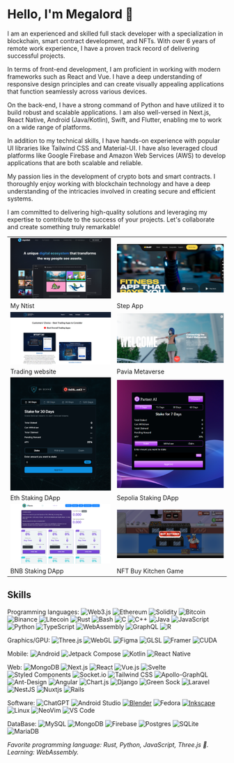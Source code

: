 # Hello, I'm Megalord :wave:
I am an experienced and skilled full stack developer with a specialization in blockchain, smart contract development, and NFTs. With over 6 years of remote work experience, I have a proven track record of delivering successful projects.

In terms of front-end development, I am proficient in working with modern frameworks such as React and Vue. I have a deep understanding of responsive design principles and can create visually appealing applications that function seamlessly across various devices.

On the back-end, I have a strong command of Python and have utilized it to build robust and scalable applications. I am also well-versed in Next.js, React Native, Android (Java/Kotlin), Swift, and Flutter, enabling me to work on a wide range of platforms.

In addition to my technical skills, I have hands-on experience with popular UI libraries like Tailwind CSS and Material-UI. I have also leveraged cloud platforms like Google Firebase and Amazon Web Services (AWS) to develop applications that are both scalable and reliable.

My passion lies in the development of crypto bots and smart contracts. I thoroughly enjoy working with blockchain technology and have a deep understanding of the intricacies involved in creating secure and efficient systems.

I am committed to delivering high-quality solutions and leveraging my expertise to contribute to the success of your projects. Let's collaborate and create something truly remarkable!
<table>
  <tbody>
    <tr>
      <td>
        <a target="_blank" href="https://www.myntist.com/">
          <img alt="My Ntist" src="./img/projects/myntist.png" />
        </a>
      </td>
      <td>
        <a target="_blank" href="https://step.app/">
          <img alt="Step App" src="./img/projects/step.png" />
        </a>
      </td>
    </tr>
    <tr>
      <td>My Ntist</td>
      <td>Step App</td>
    </tr>
    <tr>
      <td>
        <a target="_blank" href="https://www.bti.live/trading/">
          <img alt="Trading website" src="./img/projects/trading.png" />
        </a>
      </td>
      <td>
        <a target="_blank" href="https://www.pavia.io/">
          <img alt="Pavia Metaverse" src="./img/projects/metaverse.png" />
        </a>
      </td>
    </tr>
    <tr>
      <td>Trading website</td>
      <td>Pavia Metaverse</td>
    </tr>
    <tr>
      <td>
        <a target="_blank" href="https://stake.0xscans.com/">
          <img alt="Eth Staking DApp" src="./img/projects/staking1.png" />
        </a>
      </td>
      <td>
        <a target="_blank" href="https://staking.partnerai.tech/">
          <img alt="Sepolia Staking DApp" src="./img/projects/staking2.png" />
        </a>
      </td>
    </tr>
    <tr>
      <td>Eth Staking DApp</td>
      <td>Sepolia Staking DApp</td>
    </tr>
    <tr>
      <td>
        <a target="_blank" href="https://main--condescending-galileo-22a5af.netlify.app/">
          <img alt="BNB Staking DApp" src="./img/projects/bnb-staking.png" />
        </a>
      </td>
      <td>
        <a target="_blank" href="https://game-nft-kitchen.vercel.app/">
          <img alt="NFT Buy Kitchen Game" src="./img/projects/nft-game.png" />
        </a>
      </td>
    </tr>
    <tr>
      <td>BNB Staking DApp</td>
      <td>NFT Buy Kitchen Game</td>
    </tr>
  </tbody>
</table>

## Skills

Programming languages:
![Web3.js](https://img.shields.io/badge/web3.js-F16822?style=for-the-badge&logo=web3.js&logoColor=white)
![Ethereum](https://img.shields.io/badge/Ethereum-3C3C3D?style=for-the-badge&logo=Ethereum&logoColor=white)
![Solidity](https://img.shields.io/badge/Solidity-%23363636.svg?style=for-the-badge&logo=solidity&logoColor=white)
![Bitcoin](https://img.shields.io/badge/Bitcoin-000?style=for-the-badge&logo=bitcoin&logoColor=white)
![Binance](https://img.shields.io/badge/Binance-FCD535?style=for-the-badge&logo=binance&logoColor=white)
![Litecoin](https://img.shields.io/badge/Litecoin-A6A9AA?style=for-the-badge&logo=Litecoin&logoColor=white)
![Rust](https://img.shields.io/badge/Rust-000000?logo=rust&logoColor=white&style=for-the-badge)
![Bash](https://img.shields.io/badge/Bash-4EAA25?logo=gnubash&logoColor=white&style=for-the-badge)
![C](https://img.shields.io/badge/C-A8B9CC?logo=c&logoColor=white&style=for-the-badge)
![C++](https://img.shields.io/badge/C++-00599C?logo=cplusplus&logoColor=white&style=for-the-badge)
![Java](https://img.shields.io/badge/Java-F8981D?logo=java&logoColor=white&style=for-the-badge)
![JavaScript](https://img.shields.io/badge/JavaScript-F7DF1E?logo=javascript&logoColor=black&style=for-the-badge)
![Python](https://img.shields.io/badge/Python-3776AB?logo=python&logoColor=white&style=for-the-badge)
![TypeScript](https://img.shields.io/badge/TypeScript-3178C6?logo=typescript&logoColor=white&style=for-the-badge)
![WebAssembly](https://img.shields.io/badge/WebAssembly-654FF0?logo=webassembly&logoColor=white&style=for-the-badge)
![GraphQL](https://img.shields.io/badge/-GraphQL-E10098?style=for-the-badge&logo=graphql&logoColor=white)
![R](https://img.shields.io/badge/r-%23276DC3.svg?style=for-the-badge&logo=r&logoColor=white)

Graphics/GPU:
![Three.js](https://img.shields.io/badge/Three.js-000000?logo=Three.js&logoColor=white&style=for-the-badge)
![WebGL](https://img.shields.io/badge/WebGL-990000?logo=webgl&logoColor=white&style=for-the-badge)
![Figma](https://img.shields.io/badge/figma-%23F24E1E.svg?style=for-the-badge&logo=figma&logoColor=white)
![GLSL](https://img.shields.io/badge/GLSL-5586A4?logo=opengl&logoColor=white&style=for-the-badge)
![Framer](https://img.shields.io/badge/Framer-black?style=for-the-badge&logo=framer&logoColor=blue)
![CUDA](https://img.shields.io/badge/CUDA-76B900?logo=nvidia&logoColor=white&style=for-the-badge)

Mobile:
![Android](https://img.shields.io/badge/Android-3DDC84?logo=android&logoColor=white&style=for-the-badge)
![Jetpack Compose](https://img.shields.io/badge/Jetpack%20Compose-4285F4?logo=jetpackcompose&logoColor=white&style=for-the-badge)
![Kotlin](https://img.shields.io/badge/Kotlin-7F52FF?logo=kotlin&logoColor=white&style=for-the-badge)
![React Native](https://img.shields.io/badge/react_native-%2320232a.svg?style=for-the-badge&logo=react&logoColor=%2361DAFB)

Web:
![MongoDB](https://img.shields.io/badge/MongoDB-47A248?logo=mongodb&logoColor=white&style=for-the-badge)
![Next.js](https://img.shields.io/badge/Next.js-000000?logo=next.js&logoColor=white&style=for-the-badge)
![React](https://img.shields.io/badge/React-61DAFB?logo=react&logoColor=black&style=for-the-badge)
![Vue.js](https://img.shields.io/badge/vuejs-%2335495e.svg?style=for-the-badge&logo=vuedotjs&logoColor=%234FC08D)
![Svelte](https://img.shields.io/badge/svelte-%23f1413d.svg?style=for-the-badge&logo=svelte&logoColor=white)
![Styled Components](https://img.shields.io/badge/styled--components-DB7093?style=for-the-badge&logo=styled-components&logoColor=white)
![Socket.io](https://img.shields.io/badge/Socket.io-black?style=for-the-badge&logo=socket.io&badgeColor=010101)
![Tailwind CSS](https://img.shields.io/badge/Tailwind_CSS-06B6D4?logo=tailwindcss&logoColor=white&style=for-the-badge)
![Apollo-GraphQL](https://img.shields.io/badge/-ApolloGraphQL-311C87?style=for-the-badge&logo=apollo-graphql)
![Ant-Design](https://img.shields.io/badge/-AntDesign-%230170FE?style=for-the-badge&logo=ant-design&logoColor=white)
![Angular](https://img.shields.io/badge/angular-%23DD0031.svg?style=for-the-badge&logo=angular&logoColor=white)
![Chart.js](https://img.shields.io/badge/chart.js-F5788D.svg?style=for-the-badge&logo=chart.js&logoColor=white)
![Django](https://img.shields.io/badge/django-%23092E20.svg?style=for-the-badge&logo=django&logoColor=white)
![Green Sock](https://img.shields.io/badge/green%20sock-88CE02?style=for-the-badge&logo=greensock&logoColor=white)
![Laravel](https://img.shields.io/badge/laravel-%23FF2D20.svg?style=for-the-badge&logo=laravel&logoColor=white)
![NestJS](https://img.shields.io/badge/nestjs-%23E0234E.svg?style=for-the-badge&logo=nestjs&logoColor=white)
![Nuxtjs](https://img.shields.io/badge/Nuxt-002E3B?style=for-the-badge&logo=nuxtdotjs&logoColor=#00DC82)
![Rails](https://img.shields.io/badge/rails-%23CC0000.svg?style=for-the-badge&logo=ruby-on-rails&logoColor=white)

Software:
![ChatGPT](https://img.shields.io/badge/chatGPT-74aa9c?style=for-the-badge&logo=openai&logoColor=white)
![Android Studio](https://img.shields.io/badge/Android%20Studio-3DDC84?logo=androidstudio&logoColor=white&style=for-the-badge)
[![Blender](https://img.shields.io/badge/Blender-F5792A?logo=blender&logoColor=white&style=for-the-badge)](https://blender.org)
![Fedora](https://img.shields.io/badge/Fedora-51A2DA?logo=fedora&logoColor=white&style=for-the-badge)
[![Inkscape](https://img.shields.io/badge/Inkscape-000000?logo=inkscape&logoColor=white&style=for-the-badge)](https://inkscape.org)
![Linux](https://img.shields.io/badge/Linux-FCC624?logo=Linux&logoColor=black&style=for-the-badge)
![NeoVim](https://img.shields.io/badge/NeoVim-57A143?logo=neovim&logoColor=white&style=for-the-badge)
![VS Code](https://img.shields.io/badge/VSCode-007ACC?logo=visualstudiocode&logoColor=white&style=for-the-badge)

DataBase:
![MySQL](https://img.shields.io/badge/mysql-4479A1.svg?style=for-the-badge&logo=mysql&logoColor=white)
![MongoDB](https://img.shields.io/badge/MongoDB-%234ea94b.svg?style=for-the-badge&logo=mongodb&logoColor=white)
![Firebase](https://img.shields.io/badge/firebase-a08021?style=for-the-badge&logo=firebase&logoColor=ffcd34)
![Postgres](https://img.shields.io/badge/postgres-%23316192.svg?style=for-the-badge&logo=postgresql&logoColor=white)
![SQLite](https://img.shields.io/badge/sqlite-%2307405e.svg?style=for-the-badge&logo=sqlite&logoColor=white)
![MariaDB](https://img.shields.io/badge/MariaDB-003545?style=for-the-badge&logo=mariadb&logoColor=white)

_Favorite programming language: Rust, Python, JavaScript, Three.js :crab:._  
_Learning: WebAssembly._  

